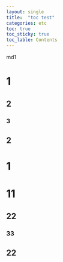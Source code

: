 ```yaml
---
layout: single
title:  "toc test"
categories: etc
toc: true
toc_sticky: true
toc_lable: Contents
---
```


md1
# 1
## 2
### 3
## 2
# 1


# 11
## 22
### 33
## 22
